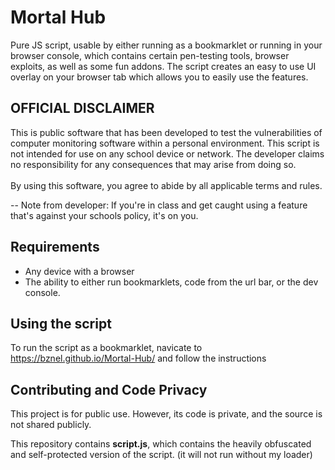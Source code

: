 # Mortal Hub

Pure JS script, usable by either running as a bookmarklet or running in your browser console, which contains certain pen-testing tools, browser exploits, as well as some fun addons. The script creates an easy to use UI overlay on your browser tab which allows you to easily use the features.

## OFFICIAL DISCLAIMER

This is public software that has been developed to test the vulnerabilities of computer monitoring software within a personal environment. This script is not intended for use on any school device or network. The developer claims no responsibility for any consequences that may arise from doing so.<br><br>By using this software, you agree to abide by all applicable terms and rules.

-- Note from developer: If you're in class and get caught using a feature that's against your schools policy, it's on you. 

## Requirements

- Any device with a browser
- The ability to either run bookmarklets, code from the url bar, or the dev console.


## Using the script

To run the script as a bookmarklet, navicate to https://bznel.github.io/Mortal-Hub/ and follow the instructions


## Contributing and Code Privacy

This project is for public use. However, its code is private, and the source is not shared publicly. 

This repository contains **script.js**, which contains the heavily obfuscated and self-protected version of the script. (it will not run without my loader)
